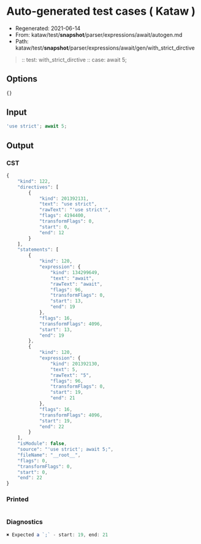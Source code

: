 # Auto-generated test cases ( Kataw )
- Regenerated: 2021-06-14
- From: kataw/test/__snapshot__/parser/expressions/await/autogen.md
- Path: kataw/test/__snapshot__/parser/expressions/await/gen/with_strict_dirctive
> :: test: with_strict_dirctive
> :: case: await 5;
## Options

`````js
{}
`````
## Input

`````js
'use strict'; await 5;
`````
## Output

### CST

```javascript
{
    "kind": 122,
    "directives": [
        {
            "kind": 201392131,
            "text": "use strict",
            "rawText": "'use strict'",
            "flags": 4194400,
            "transformFlags": 0,
            "start": 0,
            "end": 12
        }
    ],
    "statements": [
        {
            "kind": 120,
            "expression": {
                "kind": 134299649,
                "text": "await",
                "rawText": "await",
                "flags": 96,
                "transformFlags": 0,
                "start": 13,
                "end": 19
            },
            "flags": 16,
            "transformFlags": 4096,
            "start": 13,
            "end": 19
        },
        {
            "kind": 120,
            "expression": {
                "kind": 201392130,
                "text": 5,
                "rawText": "5",
                "flags": 96,
                "transformFlags": 0,
                "start": 19,
                "end": 21
            },
            "flags": 16,
            "transformFlags": 4096,
            "start": 19,
            "end": 22
        }
    ],
    "isModule": false,
    "source": "'use strict'; await 5;",
    "fileName": "__root__",
    "flags": 0,
    "transformFlags": 0,
    "start": 0,
    "end": 22
}
```

### Printed

```javascript

```

### Diagnostics

```javascript
✖ Expected a `;` - start: 19, end: 21

```

